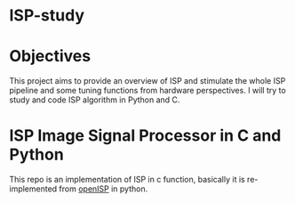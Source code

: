 # ISP-study

# Objectives

This project aims to provide an overview of ISP and stimulate the whole ISP pipeline and some tuning functions from hardware perspectives.
I will try to study and code ISP algorithm in Python and C. 

# ISP Image Signal Processor in C and Python

This repo is an implementation of ISP in c function, basically it is re-implemented from [openISP](https://github.com/cruxopen/openISP) in python.
